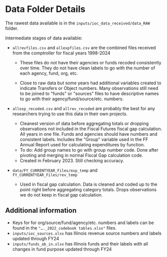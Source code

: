 # Data Folder Details

The rawest data available is in the `inputs/ioc_data_received/data_RAW` folder.

Intermediate stages of data available:

-   `allrevfiles.csv` and `allexpfiles.csv` are the combined files received from the comptroller for fiscal years 1998-2024

    -   These files do not have their agencies or funds recoded consistently over time. They do not have clean labels to go with the number of each agency, fund, org, etc.

    -   Close to raw data but some years had additional variables created to indicate Transfers or Object numbers. Many observations still need to be joined to "funds" or "sources" files to have descriptive names to go with their agency/fund/source/etc. numbers.

-   `allexp_recoded.csv` and `allrev_recoded` are probably the best for any researchers trying to use this data in their own projects.

    -   Cleanest version of data before aggregating totals or dropping observations not included in the Fiscal Futures fiscal gap calculation. All years in one file. Funds and agencies should have numbers and consistent labels. Includes the "Group" variable used in the FF Annual Report used for calculating expenditures by function.
    -   To do: Add group names to go with group number code. Done after pivoting and merging in normal Fiscal Gap calculation code.
    -   Created in February 2023. Still checking accuracy.

-   `data/FY_CURRENTYEAR_Files/exp_temp` and `FY_CURRENTYEAR_Files/rev_temp`

    -   Used in fiscal gap calculation. Data is cleaned and coded up to the point right before aggregating category totals. Drops observations we do not keep in fiscal gap calculation.

## Additional information

-   Keys for for org/source/fund/agency/etc. numbers and labels can be found in the `"…._2022_codebook tables.xlsx"` files.
-   `inputs/ioc_sources.xlsx` has Illinois revenue source numbers and labels updated through FY24
-   `inputs/funds_ab_in.xlsx` has Illinois funds and their labels with all changes in fund purpose updated through FY24
